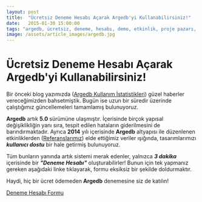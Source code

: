 ```yaml
---
layout: post
title:  "Ücretsiz Deneme Hesabı Açarak Argedb'yi Kullanabilirsiniz!"
date:   2015-01-30 15:00:00
tags: "argedb, ücretsiz, deneme, hesabı, demo, etkinlik, proje pazarı, bilimsel, yönetim, otomasyon"
image: /assets/article_images/argedb.jpg
---
```


# Ücretsiz Deneme Hesabı Açarak Argedb'yi Kullanabilirsiniz!


Bir önceki blog yazımızda ([Argedb Kullanım İstatistikleri](http://blog.ahir.com.tr/2015/01/25/argedb-kullanim-istatistikleri.html)) güzel haberler vereceğimizden bahsetmiştik. Bugün ise uzun bir süredir üzerinde çalıştığımız güncellemeleri tamamlamış bulunuyoruz. 

**Argedb** artık **5.0** sürümüne ulaşmıştır. İçerisinde birçok yapısal değişiklikliğin yanı sıra, tespit edilen hataların giderilmesini de barındırmaktadır. Ayrıca **2014** yılı içerisinde **Argedb** altyapısı ile düzenlenen etkinliklerden ([Referanslarımız](http://argedb.com/#references)) elde ettiğimiz veriler ışığında, tasarımlarımızı ***kullanıcı dostu*** bir hale getirmiş bulunuyoruz.

Tüm bunların yanında artık sistemi merak edenler, yalnızca ***3 dakika*** içerisinde bir ***"Deneme Hesabı"*** oluşturabilirler! Bunun için tek yapmanız gereken aşağıdaki linke tıklayarak, formu eksiksiz bir şekilde doldurmaktır. 

Haydi, hiç bir ücret ödemeden **Argedb** denemesine siz de katılın!

[Deneme Hesabı Formu](http://argedb.com/free/create)